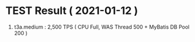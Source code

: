 # TEST Result ( 2021-01-12 )
1. t3a.medium : 2,500 TPS ( CPU Full, WAS Thread 500 + MyBatis DB Pool 200 )
